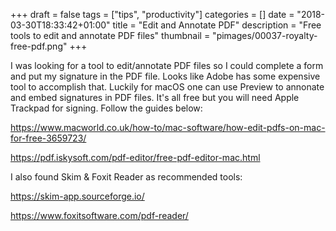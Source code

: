 +++
draft = false
tags = ["tips", "productivity"]
categories = []
date = "2018-03-30T18:33:42+01:00"
title = "Edit and Annotate PDF"
description = "Free tools to edit and annotate PDF files"
thumbnail = "pimages/00037-royalty-free-pdf.png"
+++

I was looking for a tool to edit/annotate PDF files so I could complete a form and put my signature in the PDF file. Looks like Adobe has some expensive tool to accomplish that. Luckily for macOS one can use Preview to annonate and embed signatures in PDF files. It's all free but you will need Apple Trackpad for signing. Follow the guides below:

https://www.macworld.co.uk/how-to/mac-software/how-edit-pdfs-on-mac-for-free-3659723/

https://pdf.iskysoft.com/pdf-editor/free-pdf-editor-mac.html

I also found Skim & Foxit Reader as recommended tools:

https://skim-app.sourceforge.io/

https://www.foxitsoftware.com/pdf-reader/
